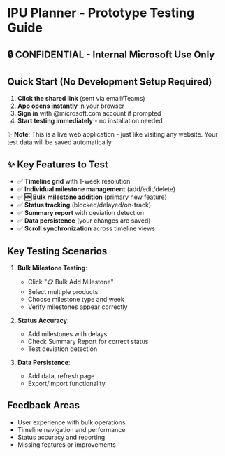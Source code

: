 # IPU Planner - Prototype Testing Guide

## 🔒 CONFIDENTIAL - Internal Microsoft Use Only

## Quick Start (No Development Setup Required)
1. **Click the shared link** (sent via email/Teams)
2. **App opens instantly** in your browser
3. **Sign in** with @microsoft.com account if prompted  
4. **Start testing immediately** - no installation needed

✨ **Note**: This is a live web application - just like visiting any website. Your test data will be saved automatically.

## ✨ Key Features to Test
- ✅ **Timeline grid** with 1-week resolution
- ✅ **Individual milestone management** (add/edit/delete)
- ✅ **🆕 Bulk milestone addition** (primary new feature)
- ✅ **Status tracking** (blocked/delayed/on-track) 
- ✅ **Summary report** with deviation detection
- ✅ **Data persistence** (your changes are saved)
- ✅ **Scroll synchronization** across timeline views

## Key Testing Scenarios
1. **Bulk Milestone Testing**:
   - Click "📋 Bulk Add Milestone"
   - Select multiple products
   - Choose milestone type and week
   - Verify milestones appear correctly

2. **Status Accuracy**:
   - Add milestones with delays
   - Check Summary Report for correct status
   - Test deviation detection

3. **Data Persistence**:
   - Add data, refresh page
   - Export/import functionality

## Feedback Areas
- User experience with bulk operations
- Timeline navigation and performance
- Status accuracy and reporting
- Missing features or improvements
